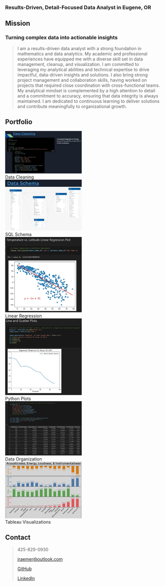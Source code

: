 <head>
  <link rel="stylesheet" href="mainstyle.css">
</head>

<body>

### Results-Driven, Detail-Focused Data Analyst in Eugene, OR


## Mission
### Turning complex data into actionable insights
> I am a results-driven data analyst with a strong foundation in mathematics and data analytics. My academic and professional experiences have equipped me with a diverse skill set in data management, cleanup, and visualization. I am committed to leveraging my analytical abilities and technical expertise to drive impactful, data-driven insights and solutions. I also bring strong project management and collaboration skills, having worked on projects that required close coordination with cross-functional teams. My analytical mindset is complemented by a high attention to detail and a commitment to accuracy, ensuring that data integrity is always maintained. I am dedicated to continuous learning to deliver solutions and contribute meaningfully to organizational growth.

## Portfolio

<div class="gallery">
  <a target="_blank" href="Data_Cleaning_SQL_Python.JPG">
    <img src="Data_Cleaning_SQL_Python.JPG" alt="Data_Cleaning" width="49%" />
  </a>
  <div class="description">Data Cleaning</div>
</div>

<div class="gallery">
  <a target="_blank" href="Data_Cleaning_SQL_Python.JPG">
    <img src="SQL_Table_Schema.JPG" alt="SQL_Shema" width="49%" />
  </a>
  <div class="description">SQL Schema</div>
</div>

<div class="gallery">
  <a target="_blank" href="Linear_Regression.JPG">
    <img src="Linear_Regression.JPG" alt="Linear_Regression" width="49%" />
  </a>
  <div class="description">Linear Regression</div>
</div>

<div class="gallery">
  <a target="_blank" href="Line_Plot_Python.JPG">
    <img src="Line_Plot_Python.JPG" alt="Python_Plots" width="49%" />
  </a>
  <div class="description">Python Plots</div>
</div>

<div class="gallery">
  <a target="_blank" href="Python_Dict.JPG">
    <img src="Python_Dict.JPG" alt="Data_Organization" width="49%" />
  </a>
  <div class="description">Data Organization</div>
</div>

<div class="gallery">
  <a target="_blank" href="Tableau_Music.JPG">
    <img src="Tableau_Music.JPG" alt="Tableau_Visualizations" width="49%" />
  </a>
  <div class="description">Tableau Visualizations</div>
</div>

## Contact
> 425-829-0930
> 
> jraemer@outlook.com
> 
> [GitHub](https://github.com/JerricaRaemer)
> 
> [LinkedIn](https://www.linkedin.com/in/jerrica-raemer/)
>
> </body>
